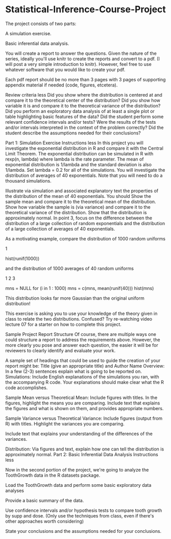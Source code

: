 # Statistical-Inference-Course-Project
The project consists of two parts: 

A simulation exercise.

Basic inferential data analysis.

You will create a report to answer the questions. Given the nature of the series, ideally you'll use knitr to create the reports and convert to a pdf. (I will post a very simple introduction to knitr). However, feel free to use whatever software that you would like to create your pdf.

Each pdf report should be no more than 3 pages with 3 pages of supporting appendix material if needed (code, figures, etcetera).

Review criteria
less 
Did you show where the distribution is centered at and compare it to the theoretical center of the distribution? 
Did you show how variable it is and compare it to the theoretical variance of the distribution? 
Did you perform an exploratory data analysis of at least a single plot or table highlighting basic features of the data? 
Did the student perform some relevant confidence intervals and/or tests? 
Were the results of the tests and/or intervals interpreted in the context of the problem correctly? 
Did the student describe the assumptions needed for their conclusions? 

Part 1: Simulation Exercise Instructions
less 
In this project you will investigate the exponential distribution in R and compare it with the Central Limit Theorem. The exponential distribution can be simulated in R with rexp(n, lambda) where lambda is the rate parameter. The mean of exponential distribution is 1/lambda and the standard deviation is also 1/lambda. Set lambda = 0.2 for all of the simulations. You will investigate the distribution of averages of 40 exponentials. Note that you will need to do a thousand simulations. 

Illustrate via simulation and associated explanatory text the properties of the distribution of the mean of 40 exponentials. You should
Show the sample mean and compare it to the theoretical mean of the distribution.
Show how variable the sample is (via variance) and compare it to the theoretical variance of the distribution.
Show that the distribution is approximately normal.
In point 3, focus on the difference between the distribution of a large collection of random exponentials and the distribution of a large collection of averages of 40 exponentials.

As a motivating example, compare the distribution of 1000 random uniforms

1



hist(runif(1000))


and the distribution of 1000 averages of 40 random uniforms

1
2
3



mns = NULL
for (i in 1 : 1000) mns = c(mns, mean(runif(40)))
hist(mns)


This distribution looks far more Gaussian than the original uniform distribution!

This exercise is asking you to use your knowledge of the theory given in class to relate the two distributions.
Confused? Try re-watching video lecture 07 for a starter on how to complete this project.

Sample Project Report Structure
Of course, there are multiple ways one could structure a report to address the requirements above. However, the more clearly you pose and answer each question, the easier it will be for reviewers to clearly identify and evaluate your work.

A sample set of headings that could be used to guide the creation of your report might be:
Title (give an appropriate title) and Author Name
Overview: In a few (2-3) sentences explain what is going to be reported on.
Simulations: Include English explanations of the simulations you ran, with the accompanying R code. Your explanations should make clear what the R code accomplishes.

Sample Mean versus Theoretical Mean: Include figures with titles. In the figures, highlight the means you are comparing. Include text that explains the figures and what is shown on them, and provides appropriate numbers.

Sample Variance versus Theoretical Variance: Include figures (output from R) with titles. Highlight the variances you are comparing. 

Include text that explains your understanding of the differences of the variances.

Distribution: Via figures and text, explain how one can tell the distribution is approximately normal.
Part 2: Basic Inferential Data Analysis Instructions
less 

Now in the second portion of the project, we're going to analyze the ToothGrowth data in the R datasets package. 

Load the ToothGrowth data and perform some basic exploratory data analyses

Provide a basic summary of the data.

Use confidence intervals and/or hypothesis tests to compare tooth growth by supp and dose. (Only use the techniques from class, even if there's other approaches worth considering)

State your conclusions and the assumptions needed for your conclusions.
